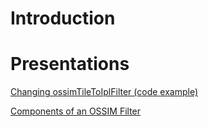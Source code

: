 # Introduction #

# Presentations #
[Changing ossimTileToIplFilter (code example)](https://icode-mda.googlecode.com/svn/wiki/5.1_Change_OssimTileToIplFilter.pdf)

[Components of an OSSIM Filter](https://icode-mda.googlecode.com/svn/wiki/6.1_componentsOfAnOSSIMFilter.pdf)